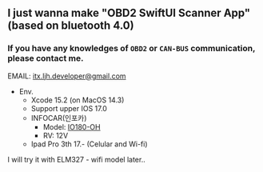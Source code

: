 ## I just wanna make "OBD2 SwiftUI Scanner App" (based on bluetooth 4.0)
### If you have any knowledges of `OBD2` or `CAN-BUS` communication, please contact me.
EMAIL: itx.ljh.developer@gmail.com

- Env.
  - Xcode 15.2 (on MacOS 14.3)
  - Support upper IOS 17.0
  - INFOCAR(인포카)
    - Model: [IO180-OH](https://infocarmobility.com/sub/io180_oh)
    - RV: 12V
  - Ipad Pro 3th 17.- (Celular and Wi-fi)

I will try it with ELM327 - wifi model later..
